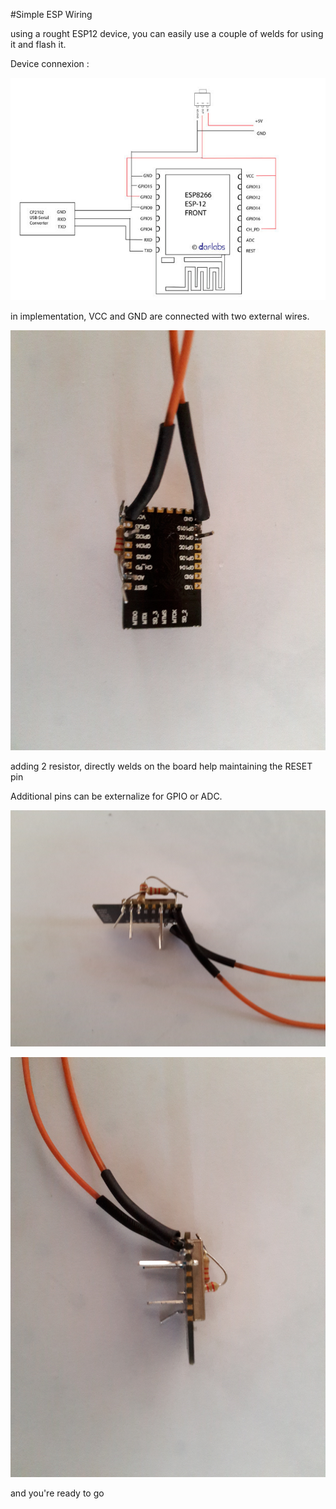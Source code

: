 #Simple ESP Wiring

using a rought ESP12 device, you can easily use a couple of welds for using it and flash it.


Device connexion :

![ESP8266_Wiring.jpg](ESP8266_Wiring.jpg)

in implementation, VCC and GND are connected with two external wires.

![p2.jpg](p2.jpg)

adding 2 resistor, directly welds on the board help maintaining the RESET pin

Additional pins can be externalize for GPIO or ADC.

![p1.jpg](p1.jpg)


![p3.jpg](p3.jpg)

and you're ready to go
